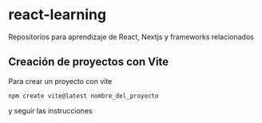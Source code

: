 # react-learning
Repositorios para aprendizaje de React, Nextjs y frameworks relacionados

## Creación de proyectos con Vite

Para crear un proyecto con vite
```shell
npm create vite@latest nombre_del_proyecto
```
y seguir las instrucciones